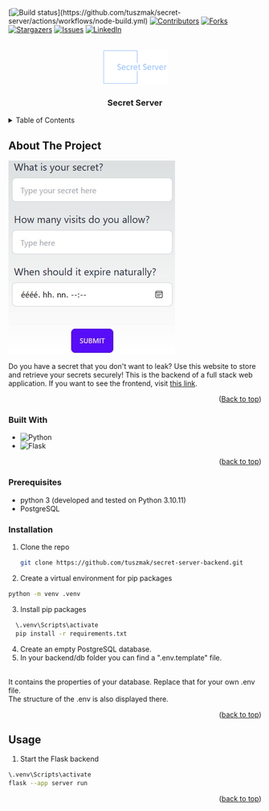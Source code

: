 
<a name="readme-top"></a>


<!-- PROJECT SHIELDS -->
<!--
*** I'm using markdown "reference style" links for readability.
*** Reference links are enclosed in brackets [ ] instead of parentheses ( ).
*** See the bottom of this document for the declaration of the reference variables
*** for contributors-url, forks-url, etc. This is an optional, concise syntax you may use.
*** https://www.markdownguide.org/basic-syntax/#reference-style-links
-->
[![Build status](https://github.com/tuszmak/secret-server/actions/workflows/node-build.yml/badge.svg?)](https://github.com/tuszmak/secret-server/actions/workflows/node-build.yml)
[![Contributors][contributors-shield]][contributors-url]
[![Forks][forks-shield]][forks-url]
[![Stargazers][stars-shield]][stars-url]
[![Issues][issues-shield]][issues-url]
[![LinkedIn][linkedin-shield]][linkedin-url]



<!-- PROJECT LOGO -->
<br />
<div align="center">
  <a href="https://github.com/tuszmak/secret-server">
    <img src="images/logo.png" alt="Logo" width="130" height="70">
  </a>

<h3 align="center">Secret Server</h3>
</div>



<!-- TABLE OF CONTENTS -->
<details>
  <summary>Table of Contents</summary>
  <ol>
    <li>
      <a href="#about-the-project">About The Project</a>
      <ul>
        <li><a href="#built-with">Built With</a></li>
      </ul>
    </li>
      <ul>
        <li><a href="#prerequisites">Prerequisites</a></li>
        <li><a href="#installation">Installation</a></li>
      </ul>
    </li>
    <li><a href="#usage">Usage</a></li>
    <li><a href="#contact">Contact</a></li>

  </ol>
</details>



<!-- ABOUT THE PROJECT -->
## About The Project

![Product Name Screen Shot][product-screenshot]

Do you have a secret that you don't want to leak? Use this website to store and retrieve your secrets securely! 
This is the backend of a full stack web application.
If you want to see the frontend, visit <a href="https://github.com/tuszmak/secret-server-frontend">this link</a>.
<p align="right">(<a href="#readme-top">Back to top</a>)</p>



### Built With

* ![Python][Python]
* ![Flask][Flask]

<p align="right">(<a href="#readme-top">back to top</a>)</p>



### Prerequisites

* python 3 (developed and tested on Python 3.10.11)
* PostgreSQL


### Installation

1. Clone the repo
   ```sh
   git clone https://github.com/tuszmak/secret-server-backend.git
   ```
2. Create a virtual environment for pip packages
```sh
python -m venv .venv
```
3. Install pip packages
```sh
  \.venv\Scripts\activate
  pip install -r requirements.txt
```
4. Create an empty PostgreSQL database.
5. In your backend/db folder you can find a ".env.template" file. 
<br />
It contains the properties of your database.
Replace that for your own .env file. <br />The structure of the .env is also displayed there.

<p align="right">(<a href="#readme-top">back to top</a>)</p>



<!-- USAGE EXAMPLES -->
## Usage
1. Start the Flask backend
```sh
\.venv\Scripts\activate
flask --app server run
``` 


<p align="right">(<a href="#readme-top">back to top</a>)</p>

<!-- MARKDOWN LINKS & IMAGES -->
<!-- https://www.markdownguide.org/basic-syntax/#reference-style-links -->
[contributors-shield]: https://img.shields.io/github/contributors/tuszmak/secret-server.svg?style=for-the-badge
[contributors-url]: https://github.com/tuszmak/secret-server/graphs/contributors
[forks-shield]: https://img.shields.io/github/forks/tuszmak/secret-server.svg?style=for-the-badge
[forks-url]: https://github.com/tuszmak/secret-server/network/members
[stars-shield]: https://img.shields.io/github/stars/tuszmak/secret-server.svg?style=for-the-badge
[stars-url]: https://github.com/tuszmak/secret-server/stargazers
[issues-shield]: https://img.shields.io/github/issues/tuszmak/secret-server.svg?style=for-the-badge
[issues-url]: https://github.com/tuszmak/secret-server/issues
[license-shield]: https://img.shields.io/github/license/tuszmak/secret-server.svg?style=for-the-badge
[license-url]: https://github.com/tuszmak/secret-server/blob/master/LICENSE.txt
[linkedin-shield]: https://img.shields.io/badge/-LinkedIn-black.svg?style=for-the-badge&logo=linkedin&colorB=555
[linkedin-url]: https://www.linkedin.com/in/pinter-daniel/
[product-screenshot]: images/screenshot.jpg
[Python]: https://img.shields.io/badge/Python-3.10-3776AB?style=flat&logo=python&logoColor=white
[Flask]: https://img.shields.io/badge/Flask-web%20framework-000000?style=flat&logo=flask&logoColor=white


